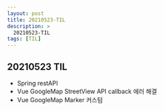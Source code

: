 ```yaml
---
layout: post
title: 20210523-TIL
description: >
  20210523-TIL
tags: [TIL]
---
```


## 20210523 TIL

- Spring restAPI
- Vue GoogleMap StreetView API callback 에러 해결
- Vue GoogleMap Marker 커스텀
